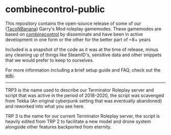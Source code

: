 # combinecontrol-public
 
This repository contains the open-source release of some of our ([TacoNBanana](https://www.taconbanana.com/)) Garry's Mod roleplay gamemodes. These gamemodes are based on [combinecontrol](https://github.com/disseminate/combinecontrol) by disseminate and have been in active development in one form or the other for the better part of \~8+ years

Included is a snapshot of the code as it was at the time of release, minus any cleaning up of things like SteamID's, sensitive data and other snippets that we would prefer to keep to ourselves.

For more information including a brief setup guide and FAQ, check out the [wiki](../../wiki).

---

TRP3 is the name used to describe our Terminator Roleplay server and script that was active in the period of 2018-2020, the script was scavenged from Tekka (An original cyberpunk setting that was eventually abandoned) and reworked into what you see here.

TRP 3 is the name for our current Terminator Roleplay server, the script is heavily edited from TRP 2 to facilitate a new model and drone system alongside other features backported from eternity.
